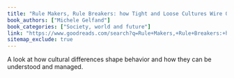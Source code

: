```yaml
---
title: "Rule Makers, Rule Breakers: how Tight and Loose Cultures Wire Our World"
book_authors: ["Michele Gelfand"]
book_categories: ["Society, world and future"]
link: "https://www.goodreads.com/search?q=Rule+Makers,+Rule+Breakers:+how+Tight+and+Loose+Cultures+Wire+Our+World+Michele+Gelfand"
sitemap_exclude: true
---
```


A look at how cultural differences shape behavior and how they can be understood and managed.